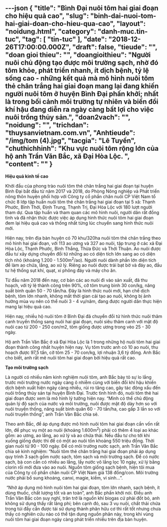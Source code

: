 ---json
{
    "title": "Bình Đại nuôi tôm hai giai đoạn cho hiệu quả cao",
    "slug": "binh-dai-nuoi-tom-hai-giai-doan-cho-hieu-qua-cao",
    "layout": "noidung.html",
    "category": "danh-muc.tin-tuc",
    "tag": [
        "tin-tuc"
    ],
    "date": "2018-12-26T17:00:00.000Z",
    "draft": false,
    "tieude": "",
    "doan gioi thieu": "",
    "doangioithieu": "Người nuôi chủ động tạo được môi trường sạch, nhờ đó tôm khỏe, phát triển nhanh, ít dịch bệnh, tỷ lệ sống cao - những kết quả mà mô hình nuôi tôm thẻ chân trắng hai giai đoạn mang lại đang khiến người nuôi tôm ở huyện Bình Đại phấn khởi; nhất là trong bối cảnh môi trường tự nhiên và biến đổi khí hậu đang diễn ra ngày càng bất lợi cho việc nuôi trồng thủy sản.",
    "doan2vach": "",
    "noidung": "",
    "trichdan": "thuysanvietnam.com.vn",
    "Anhtieude": "/img/tom (4).jpg",
    "tacgia": "Lê Tuyến",
    "chuthichhinh": "Khu vực nuôi tôm rộng lớn của hộ anh Trần Văn Bắc, xã Đại Hòa Lộc. ",
    "__content__": ""
}
---
<p><strong>Hiệu quả kinh tế cao</strong></p>

<p>Khởi đầu của phong tr&agrave;o nu&ocirc;i t&ocirc;m thẻ ch&acirc;n trắng hai giai đoạn tại huyện B&igrave;nh Đại bắt đầu từ năm 2017 v&agrave; 2018, do Ph&ograve;ng N&ocirc;ng nghiệp v&agrave; Ph&aacute;t triển n&ocirc;ng th&ocirc;n huyện phối hợp với C&ocirc;ng ty cổ phần chăn nu&ocirc;i CP Việt Nam tổ chức 8 lớp tập huấn nu&ocirc;i t&ocirc;m thẻ ch&acirc;n trắng hai giai đoạn tại 5 x&atilde;: Thạnh Phước, B&igrave;nh Thới, Định Trung, Thạnh Trị, Đại H&ograve;a Lộc với 180 lượt người tham dự. Qua tập huấn v&agrave; tham quan c&aacute;c m&ocirc; h&igrave;nh nu&ocirc;i, người d&acirc;n rất đồng t&igrave;nh v&agrave; đ&atilde; nhận thức được việc &aacute;p dụng h&igrave;nh thức nu&ocirc;i t&ocirc;m hai giai đoạn đem lại hiệu quả cao v&agrave; thống nhất từng l&uacute;c chuyển sang h&igrave;nh thức nu&ocirc;i mới.</p>

<p>Hiện nay, tr&ecirc;n địa b&agrave;n huyện c&oacute; 70 khu/320ha nu&ocirc;i t&ocirc;m thẻ ch&acirc;n trắng theo m&ocirc; h&igrave;nh hai giai đoạn, với 113 ao ương v&agrave; 327 ao nu&ocirc;i, tập trung ở c&aacute;c x&atilde; Đại H&ograve;a Lộc, Thạnh Phước, B&igrave;nh Thắng, Thừa Đức v&agrave; Thới Thuận. Ao nu&ocirc;i được đầu tư x&acirc;y dựng chuyển đổi từ những ao c&oacute; diện t&iacute;ch lớn sang ao c&oacute; diện t&iacute;ch nhỏ (khoảng 1.200 - 1.500m<sup>2</sup>/ao). Người nu&ocirc;i d&agrave;nh phần lớn diện t&iacute;ch để l&agrave;m ao chứa, lắng, ao xử l&yacute;. Ri&ecirc;ng ao nu&ocirc;i được trải bạt bờ v&agrave; đ&aacute;y ao, đầu tư hệ thống sụt kh&iacute;, quạt, xi ph&ocirc;ng đ&aacute;y v&agrave; m&aacute;y cho ăn.</p>

<p>Từ đầu năm 2018 đến nay, cơ bản c&aacute;c ao nu&ocirc;i đi v&agrave;o sản xuất, đ&atilde; thu hoạch, với tỷ lệ th&agrave;nh c&ocirc;ng tr&ecirc;n 90%, cỡ t&ocirc;m trung b&igrave;nh 30 con/kg, năng suất b&igrave;nh qu&acirc;n 50 - 70 tấn/ha. Đ&acirc;y l&agrave; h&igrave;nh thức nu&ocirc;i mới, hạn chế dịch bệnh, t&ocirc;m lớn nhanh, kh&ocirc;ng mất thời gian cải tạo ao nu&ocirc;i, kh&ocirc;ng bị ảnh hưởng m&ugrave;a vụ n&ecirc;n c&oacute; thể nu&ocirc;i 3 - 4 vụ/năm, đang được người d&acirc;n thực hiện mang lại hiệu quả cao.</p>

<p>Hiện nay, nhiều hộ nu&ocirc;i t&ocirc;m ở B&igrave;nh Đại đ&atilde; chuyển đổi từ h&igrave;nh thức nu&ocirc;i th&acirc;m canh truyền thống sang nu&ocirc;i hai giai đoạn, nu&ocirc;i si&ecirc;u th&acirc;m canh với mật độ nu&ocirc;i cao từ 200 - 250 con/m2, t&ocirc;m giống được ương trong v&egrave;o 25 - 30 ng&agrave;y.</p>

<p>Hộ anh Trần Văn Bắc ở x&atilde; Đại H&ograve;a Lộc l&agrave; 1 trong những hộ nu&ocirc;i t&ocirc;m hai giai đoạn th&agrave;nh c&ocirc;ng nhất huyện hiện nay. Vụ t&ocirc;m trước anh c&oacute; 10 ao nu&ocirc;i, thu hoạch được 97,5 tấn, cỡ t&ocirc;m 25 - 70 con/kg, lợi nhuận 3,6 tỷ đồng. Anh Bắc cho biết, anh rất m&ecirc; nu&ocirc;i t&ocirc;m hai giai đoạn bởi hiệu quả rất cao.</p>

<p><strong>Tạo m&ocirc;i trường sạch</strong></p>

<p>L&agrave; người c&oacute; nhiều năm kinh nghiệm nu&ocirc;i t&ocirc;m, anh Bắc b&agrave;y tỏ sự lo lắng trước m&ocirc;i trường nước ng&agrave;y c&agrave;ng &ocirc; nhiễm c&ugrave;ng với biến đổi kh&iacute; hậu khiến dịch bệnh xuất hiện ng&agrave;y c&agrave;ng nhiều, rủi ro tăng cao, g&acirc;y t&aacute;c động xấu đến nu&ocirc;i trồng thủy sản tại huyện B&igrave;nh Đại. Trước t&igrave;nh h&igrave;nh đ&oacute;, nu&ocirc;i t&ocirc;m thẻ hai giai đoạn được xem l&agrave; m&ocirc; h&igrave;nh l&yacute; tưởng hiện nay. &ldquo;M&igrave;nh c&oacute; thể chủ động quản l&yacute; độ sạch của nước v&agrave; m&ocirc;i trường, nu&ocirc;i được mật độ d&agrave;y hơn so với nu&ocirc;i truyền thống, năng suất b&igrave;nh qu&acirc;n 60 - 70 tấn/ha, cao gấp 3 lần so với nu&ocirc;i truyền thống&rdquo;, anh Trần Văn Bắc chia sẻ.</p>

<p>Theo anh Bắc, để &aacute;p dụng được m&ocirc; h&igrave;nh nu&ocirc;i t&ocirc;m hai giai đoạn cần vốn rất lớn, để phục vụ một ao nu&ocirc;i (khoảng 1.600m<sup>2</sup>) phải c&oacute; th&ecirc;m 4 loại ao kh&aacute;c gồm: ao ương, ao lắng, ao xử l&yacute; v&agrave; ao chứa thải. Nếu đầu tư cho tới khi xuống giống được th&igrave; để c&oacute; một ao nu&ocirc;i tốn khoảng 550 triệu đồng. Thời gian nu&ocirc;i từ 90 - 100 ng&agrave;y. Để c&oacute; m&ocirc;i trường nước sạch, anh Trần Văn Bắc chia sẻ kinh nghiệm: &ldquo;Nu&ocirc;i t&ocirc;m thẻ ch&acirc;n trắng hai giai đoạn phải &aacute;p dụng quy tr&igrave;nh 3 sạch gồm nước sạch, t&ocirc;m sạch v&agrave; m&ocirc;i trường sạch. Để c&oacute; nước sạch, b&agrave; con cần c&oacute; nhiều ao lắng, lấy nước v&ocirc; lắng lọc 10 ng&agrave;y, xử l&yacute; bằng clorin rồi mới đưa v&agrave;o ao nu&ocirc;i. Nguồn t&ocirc;m giống sạch bệnh, hiện t&ocirc;i mua của C&ocirc;ng ty cổ phần chăn nu&ocirc;i CP Việt Nam gi&aacute; 138 đồng/con. M&ocirc;i trường nước phải bổ sung kho&aacute;ng, canxi, magie, kiềm, vi sinh&hellip;&rdquo;.</p>

<p>&nbsp;&ldquo;Nhờ &aacute;p dụng m&ocirc; h&igrave;nh nu&ocirc;i t&ocirc;m hai giai đoạn, t&ocirc;m lớn nhanh, sạch bệnh, &iacute;t d&ugrave;ng thuốc, chất lượng tốt v&agrave; an to&agrave;n&rdquo;, anh Bắc phấn khởi n&oacute;i. Điều anh Trần Văn Bắc c&ograve;n suy nghĩ, trăn trở l&agrave; nguồn kh&iacute; biogas cứ phải đốt bỏ, anh kh&ocirc;ng sử dụng thấy rất l&atilde;ng ph&iacute;; b&ecirc;n cạnh đ&oacute;, sau 3 vụ nu&ocirc;i, chất thải chứa trong t&uacute;i đầy cần được t&aacute;i sử dụng th&agrave;nh ph&acirc;n hữu cơ th&igrave; rất tốt nhưng chưa thấy c&oacute; nghi&ecirc;n cứu n&agrave;o c&oacute; thể tận dụng nguồn ph&acirc;n n&agrave;y, trong khi v&ugrave;ng nu&ocirc;i t&ocirc;m hai giai đoạn ng&agrave;y c&agrave;ng ph&aacute;t triển nhiều tr&ecirc;n địa b&agrave;n huyện.</p>
